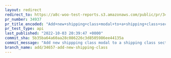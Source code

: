 ```yaml
---
layout: redirect
redirect_to: https://a8c-woo-test-reports.s3.amazonaws.com/public/pr/34937/api/index.html
pr_number: 34937
pr_title_encoded: "Add+new+shipping+class+modal+to+a+shipping+class+section+in+product+page"
pr_test_type: api
last_published: "2022-10-03 20:39:47 +0000"
commit_sha: 5b35ba64a60aa28c086226c3d8505986ee44135a
commit_message: "Add new shippping class modal to a shipping class section in product …"
branch_name: add/34657-add-new-shipping-class
---
```

